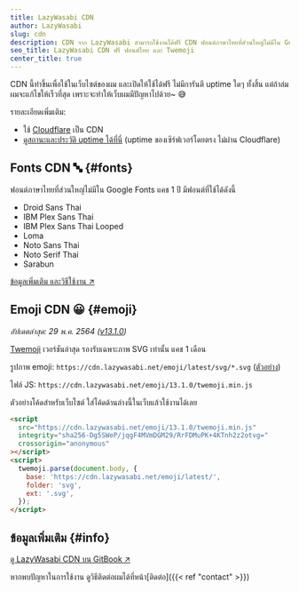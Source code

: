 ```yaml
---
title: LazyWasabi CDN
author: LazyWasabi
slug: cdn
description: CDN จาก LazyWasabi สามารถใช้งานได้ฟรี CDN ฟอนต์ภาษาไทยที่ส่วนใหญ่ไม่มีใน Google Fonts และ CDN Twemoji รูป emoji จากทวิตเตอร์
seo_title: LazyWasabi CDN ฟรี ฟอนต์ไทย และ Twemoji
center_title: true
---
```


CDN นี้ทำขึ้นเพื่อใช้ในเว็บไซต์ของผม และเปิดให้ใช้ได้ฟรี ไม่มีการันตี uptime ใดๆ ทั้งสิ้น แต่ถ้าล่มผมจะแก้ไขให้เร็วที่สุด เพราะจะทำให้เว็บผมมีปัญหาไปด้วย~ 😅

รายละเอียดเพิ่มเติม:

- ใช้ [Cloudflare](https://www.cloudflare.com/) เป็น CDN
- [ดูสถานะและประวัติ uptime ได้ที่นี่](https://stats.uptimerobot.com/oYLA1TXJQx/786121608) (uptime ของเซิร์ฟเวอร์โดยตรง ไม่ผ่าน Cloudflare)

## Fonts CDN 🔤 {#fonts}

ฟอนต์ภาษาไทยที่ส่วนใหญ่ไม่มีใน Google Fonts แคช 1 ปี มีฟอนต์ที่ใช้ได้ดังนี้

- Droid Sans Thai
- IBM Plex Sans Thai
- IBM Plex Sans Thai Looped
- Loma
- Noto Sans Thai
- Noto Serif Thai
- Sarabun

[ข้อมูลเพิ่มเติม และวิธีใช้งาน ↗](https://lazywasabi.gitbook.io/cdn/fonts)

## Emoji CDN 😀 {#emoji}

_อัปเดตล่าสุด: 29 พ.ค. 2564 ([v13.1.0](https://github.com/twitter/twemoji/releases/tag/v13.1.0))_

[Twemoji](https://github.com/twitter/twemoji) เวอร์ชันล่าสุด รองรับเฉพาะภาพ SVG เท่านั้น แคช 1 เดือน

รูปภาพ emoji: `https://cdn.lazywasabi.net/emoji/latest/svg/*.svg` ([ตัวอย่าง](https://cdn.lazywasabi.net/emoji/latest/svg/1f600.svg))

ไฟล์ JS: `https://cdn.lazywasabi.net/emoji/13.1.0/twemoji.min.js`

ตัวอย่างโค้ดสำหรับเว็บไซต์ ใส่โค้ดด้านล่างนี้ในเว็บแล้วใช้งานได้เลย

```html
<script
  src="https://cdn.lazywasabi.net/emoji/13.1.0/twemoji.min.js"
  integrity="sha256-Dg5SWeP/jqgF4MVmDGM29/RrFDMuPK+4KTnh2z2otvg="
  crossorigin="anonymous"
></script>
<script>
  twemoji.parse(document.body, {
    base: 'https://cdn.lazywasabi.net/emoji/latest/',
    folder: 'svg',
    ext: '.svg',
  });
</script>
```

## ข้อมูลเพิ่มเติม {#info}

[ดู LazyWasabi CDN บน GitBook ↗](https://lazywasabi.gitbook.io/cdn/)

หากพบปัญหาในการใช้งาน ดูวิธีติดต่อผมได้ที่หน้า[ติดต่อ]({{< ref "contact" >}})
